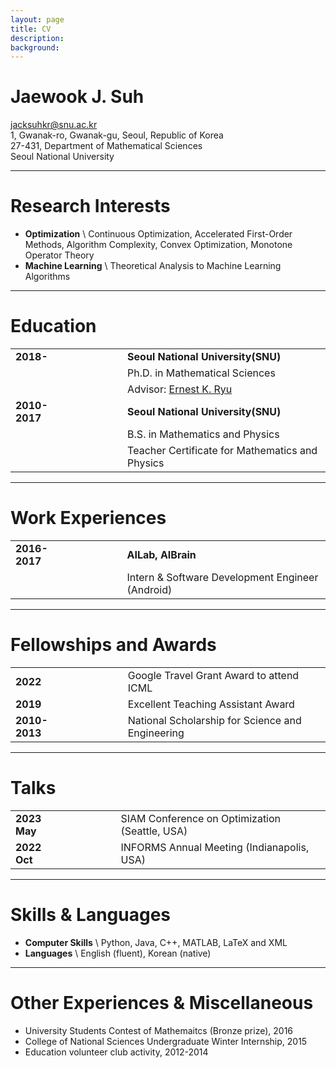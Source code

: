 ```yaml
---
layout: page
title: CV
description: 
background: 
---
```



# Jaewook J. Suh
jacksuhkr@snu.ac.kr   
1, Gwanak-ro, Gwanak-gu, Seoul, Republic of Korea  
27-431, Department of Mathematical Sciences  
Seoul National University  
 

---
# Research Interests
- **Optimization** \\
    Continuous Optimization, Accelerated First-Order Methods, Algorithm Complexity, Convex Optimization, Monotone Operator Theory
- **Machine Learning** \\
    Theoretical Analysis to Machine Learning Algorithms

---
# Education

| | | |  
|:---|---|---|
| **2018-**      |　　　　| **Seoul National University(SNU)**|
|||Ph.D. in Mathematical Sciences |
|||Advisor: [Ernest K. Ryu](http://www.math.snu.ac.kr/~ernestryu/) |
|  **2010-2017** || **Seoul National University(SNU)**|
|||B.S. in Mathematics and Physics|
|||Teacher Certificate for Mathematics and Physics|

---
# Work Experiences

| | | |  
|:---|---|---|
| **2016-2017**      |　　　　| **AILab, AIBrain** |
|||Intern & Software Development Engineer (Android) |

---
# Fellowships and Awards

| | | |  
|:---|---|---|
| **2022**      |　　　　| Google Travel Grant Award to attend ICML |
| **2019**      |　　　　| Excellent Teaching Assistant Award |
| **2010-2013**      |　　　　| National Scholarship for Science and Engineering |



---
# Talks

| | | |  
|:---|---|---|
| **2023 May**      |　　　　| SIAM Conference on Optimization (Seattle, USA) |
| **2022 Oct**      |　　　　| INFORMS Annual Meeting (Indianapolis, USA) |


---
# Skills & Languages
- **Computer Skills** \\
    Python, Java, C++, MATLAB, LaTeX and XML
- **Languages** \\
    English (fluent), Korean (native)

---
# Other Experiences & Miscellaneous
<!-- - Basic experience in Python, Java and C++. -->
<!-- - Excellent Teaching Assistant Award in Department of Mathmatics, SNU, 2019 -->
- University Students Contest of Mathemaitcs (Bronze prize), 2016
- College of National Sciences Undergraduate Winter Internship, 2015
- Education volunteer club activity, 2012-2014